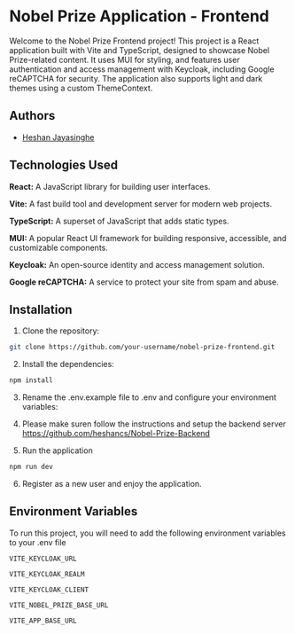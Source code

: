 # Nobel Prize Application - Frontend

Welcome to the Nobel Prize Frontend project! This project is a React application built with Vite and TypeScript, designed to showcase Nobel Prize-related content. It uses MUI for styling, and features user authentication and access management with Keycloak, including Google reCAPTCHA for security. The application also supports light and dark themes using a custom ThemeContext.


## Authors

- [Heshan Jayasinghe](https://github.com/heshancs)

## Technologies Used

**React:** A JavaScript library for building user interfaces.

**Vite:** A fast build tool and development server for modern web projects.

**TypeScript:** A superset of JavaScript that adds static types.

**MUI:** A popular React UI framework for building responsive, accessible, and customizable components.

**Keycloak:** An open-source identity and access management solution.

**Google reCAPTCHA:** A service to protect your site from spam and abuse.


## Installation

1. Clone the repository:

```bash
git clone https://github.com/your-username/nobel-prize-frontend.git
```

2. Install the dependencies:

```bash
npm install
```

3. Rename the .env.example file to .env and configure your environment variables:

4. Please make suren follow the instructions and setup the backend server https://github.com/heshancs/Nobel-Prize-Backend


5. Run the application
```bash
npm run dev
```

6. Register as a new user and enjoy the application.
    

## Environment Variables

To run this project, you will need to add the following environment variables to your .env file

`VITE_KEYCLOAK_URL`

`VITE_KEYCLOAK_REALM`

`VITE_KEYCLOAK_CLIENT`

`VITE_NOBEL_PRIZE_BASE_URL`

`VITE_APP_BASE_URL`

